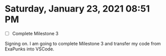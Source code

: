 # Saturday, January 23, 2021 08:51 PM
- [ ] Complete Milestone 3

Signing on. I am going to complete Milestone 3 and transfer my code from ExaPunks into VSCode.

